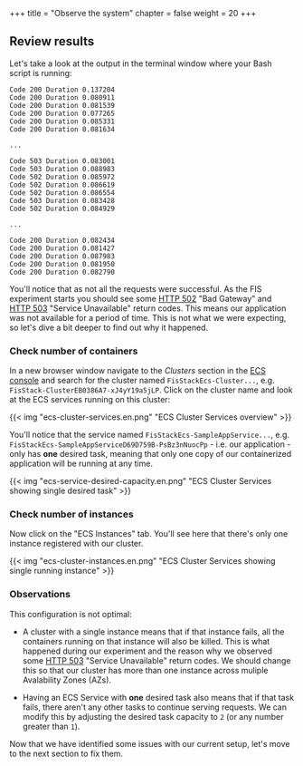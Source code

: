 +++
title = "Observe the system"
chapter = false
weight = 20
+++

## Review results

Let's take a look at the output in the terminal window where your Bash script is running:

```text
Code 200 Duration 0.137204 
Code 200 Duration 0.080911 
Code 200 Duration 0.081539 
Code 200 Duration 0.077265 
Code 200 Duration 0.085331 
Code 200 Duration 0.081634 

...

Code 503 Duration 0.083001 
Code 503 Duration 0.088983 
Code 502 Duration 0.085972 
Code 502 Duration 0.086619 
Code 502 Duration 0.086554 
Code 503 Duration 0.083428 
Code 502 Duration 0.084929 

...

Code 200 Duration 0.082434 
Code 200 Duration 0.081427 
Code 200 Duration 0.087983 
Code 200 Duration 0.081950 
Code 200 Duration 0.082790 
```

You'll notice that as not all the requests were successful. As the FIS experiment starts you should see some [HTTP 502](https://developer.mozilla.org/en-US/docs/Web/HTTP/Status/502) "Bad Gateway" and [HTTP 503](https://developer.mozilla.org/en-US/docs/Web/HTTP/Status/503) "Service Unavailable" return codes. This means our application was not available for a period of time. This is not what we were expecting, so let's dive a bit deeper to find out why it happened.

### Check number of containers

In a new browser window navigate to the *Clusters* section in the [ECS console](https://console.aws.amazon.com/ecs/home?#/clusters) and search for the cluster named `FisStackEcs-Cluster...`, e.g. `FisStack-ClusterEB0386A7-xJ4yY19a5jLP`. Click on the cluster name and look at the ECS services running on this cluster:

{{< img "ecs-cluster-services.en.png" "ECS Cluster Services overview" >}}

You'll notice that the service named `FisStackEcs-SampleAppService...`, e.g. `FisStackEcs-SampleAppServiceD69D759B-PsBz3nNuocPp` - i.e. our application - only has **one** desired task, meaning that only one copy of our containerized application will be running at any time. 

{{< img "ecs-service-desired-capacity.en.png" "ECS Cluster Services showing single desired task" >}}

### Check number of instances 

Now click on the "ECS Instances" tab. You'll see here that there's only one instance registered with our cluster. 

{{< img "ecs-cluster-instances.en.png" "ECS Cluster Services showing single running instance" >}}

### Observations

This configuration is not optimal:

- A cluster with a single instance means that if that instance fails, all the containers running on that instance will also be killed. This is what happened during our experiment and the reason why we observed some [HTTP 503](https://developer.mozilla.org/en-US/docs/Web/HTTP/Status/503) "Service Unavailable" return codes. We should change this so that our cluster has more than one instance across muliple Avalability Zones (AZs).

- Having an ECS Service with **one** desired task also means that if that task fails, there aren't any other tasks to continue serving requests. We can modify this by adjusting the desired task capacity to `2` (or any number greater than `1`).

Now that we have identified some issues with our current setup, let's move to the next section to fix them.
